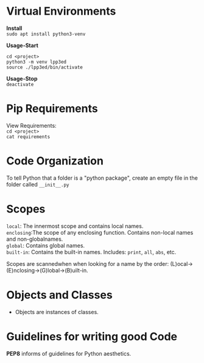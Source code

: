 # Virtual Environments
__Install__<br>
`sudo apt install python3-venv`

__Usage-Start__<br>

`cd <project>`<br>
`python3 -m venv lpp3ed`<br>
`source ./lpp3ed/bin/activate`<br>

__Usage-Stop__<br>
`deactivate`

# Pip Requirements
View Requirements:<br>
`cd <project>`<br>
`cat requirements`<br>


# Code Organization

To tell Python that a folder is a "python package", create an empty file in the folder called `__init__.py`

# Scopes

`local`: The innermost scope and contains local names.<br>
`enclosing`:The scope of any enclosing function.  Contains non-local names and non-globalnames.<br>
`global`: Contains global names.<br>
`built-in`: Contains the built-in names.  Includes: `print`, `all`, `abs`, etc.<br>

Scopes are scannedwhen when looking for a name by the order: (L)ocal->(E)nclosing->(G)lobal->(B)uilt-in.

# Objects and Classes

* Objects are instances of classes.

# Guidelines for writing good Code

__PEP8__ informs of guidelines for Python aesthetics.

